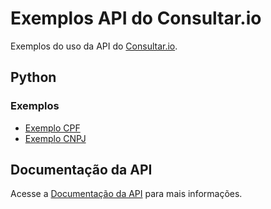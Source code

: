 # Exemplos API do Consultar.io

Exemplos do uso da API do [Consultar.io](https://consultar.io/?utm_source=github&utm_medium=readme&utm_campaign=api).

## Python

### Exemplos
- [Exemplo CPF](/python/cpf.py)
- [Exemplo CNPJ](/python/cnpj.py)

## Documentação da API

Acesse a [Documentação da API](https://consultar.dev/?utm_source=github&utm_medium=readme&utm_campaign=api) para mais informações.
